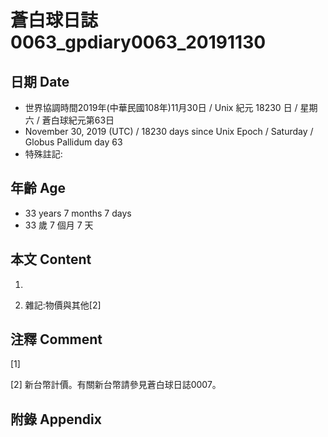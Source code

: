 # 蒼白球日誌0063_gpdiary0063_20191130 #

## 日期 Date ##

* 世界協調時間2019年(中華民國108年)11月30日 / Unix 紀元 18230 日 / 星期六 / 蒼白球紀元第63日
* November 30, 2019 (UTC) / 18230 days since Unix Epoch / Saturday / Globus Pallidum day 63
* 特殊註記:

## 年齡 Age ##

* 33 years 7 months 7 days
* 33 歲 7 個月 7 天

## 本文 Content ##

1. 

    
2. 雜記:物價與其他[2]

    

## 注釋 Comment ##

[1] 


[2] 新台幣計價。有關新台幣請參見蒼白球日誌0007。



## 附錄 Appendix ##

